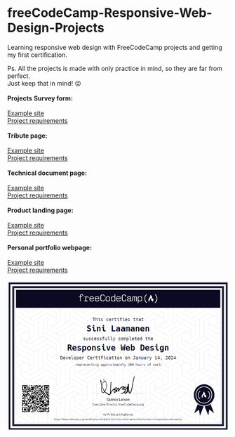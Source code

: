 <h1>freeCodeCamp-Responsive-Web-Design-Projects</h1>

Learning responsive web design with FreeCodeCamp projects and getting my first certification.<br>

Ps. All the projects is made with only practice in mind, so they are far from perfect.<br>
Just keep that in mind! :stuck_out_tongue_winking_eye:
<br>
<br>
<b>Projects</b>
<b>Survey form:</b>
<br><br>
[Example site](https://survey-form.freecodecamp.rocks/) <br>
[Project requirements](https://www.freecodecamp.org/learn/2022/responsive-web-design/build-a-survey-form-project/build-a-survey-form)
<br><br>
<b>Tribute page:</b>
<br><br>
[Example site](https://tribute-page.freecodecamp.rocks/) <br>
[Project requirements](https://www.freecodecamp.org/learn/2022/responsive-web-design/build-a-tribute-page-project/build-a-tribute-page)
<br><br>
<b>Technical document page:</b>
<br><br>
[Example site](https://technical-documentation-page.freecodecamp.rocks/) <br>
[Project requirements](https://www.freecodecamp.org/learn/2022/responsive-web-design/build-a-technical-documentation-page-project/build-a-technical-documentation-page)
<br><br>
<b>Product landing page:</b><br><br>
[Example site](https://product-landing-page.freecodecamp.rocks/) <br>
[Project requirements](https://www.freecodecamp.org/learn/2022/responsive-web-design/build-a-product-landing-page-project/build-a-product-landing-page)
<br><br>
<b>Personal portfolio webpage:</b>
<br><br>
[Example site](https://personal-portfolio.freecodecamp.rocks/) <br>
[Project requirements](https://www.freecodecamp.org/learn/2022/responsive-web-design/build-a-personal-portfolio-webpage-project/build-a-personal-portfolio-webpage)
<br><br>
![Screenshot](Responsive_Web_Design_Certification.png)
